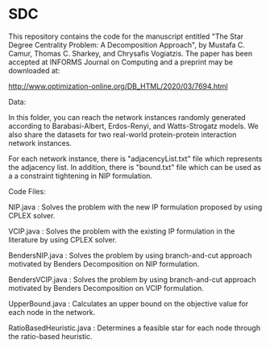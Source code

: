 # SDC
This repository contains the code for the manuscript entitled "The Star Degree Centrality Problem: A  Decomposition Approach", by Mustafa C. Camur,  Thomas C. Sharkey, and Chrysafis Vogiatzis. The paper has been accepted at INFORMS Journal on Computing and a preprint may be downloaded at:

http://www.optimization-online.org/DB_HTML/2020/03/7694.html

Data:

In this folder, you can reach the network instances randomly generated according to Barabasi-Albert, Erdos-Renyi, and Watts-Strogatz models. We also share the datasets for two real-world protein-protein interaction network instances.

For each network instance, there is "adjacencyList.txt" file which represents the adjacency list.  In addition, there is "bound.txt" file which can be used as a a constraint tightening in NIP formulation. 


Code Files:

NIP.java : Solves the problem with the new IP formulation proposed by using CPLEX solver. 

VCIP.java : Solves the problem with the existing IP formulation in the literature by using CPLEX solver.

BendersNIP.java : Solves the problem by using branch-and-cut approach motivated by Benders Decomposition on NIP formulation.

BendersVCIP.java : Solves the problem by using branch-and-cut approach motivated by Benders Decomposition on VCIP formulation. 

UpperBound.java : Calculates an upper bound on the objective value for each node in the network. 

RatioBasedHeuristic.java : Determines a feasible star for each node through the ratio-based heuristic.
